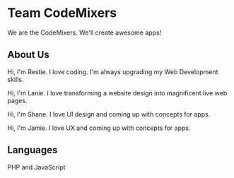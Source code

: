 # Team CodeMixers

We are the CodeMixers. We'll create awesome apps!




## About Us

Hi, I'm Restie. I love coding. I'm always upgrading my Web Development skills.

Hi, I'm Lanie. I love transforming a website design into magnificent live web pages.

Hi, I'm Shane. I love UI design and coming up with concepts for apps.

Hi, I'm Jamie. I love UX and coming up with concepts for apps.




## Languages
PHP and JavaScript
